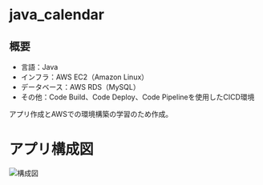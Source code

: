 # java_calendar

## 概要
* 言語：Java
* インフラ：AWS EC2（Amazon Linux）
* データベース：AWS RDS（MySQL）
* その他：Code Build、Code Deploy、Code Pipelineを使用したCICD環境

アプリ作成とAWSでの環境構築の学習のため作成。

# アプリ構成図
![構成図](https://user-images.githubusercontent.com/67324428/120909180-6ae58280-c6ad-11eb-9249-8a7191045e6a.png)
